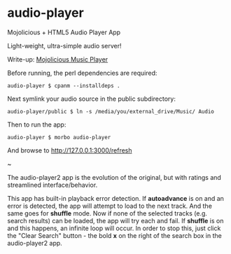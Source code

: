 # audio-player
Mojolicious + HTML5 Audio Player App

Light-weight, ultra-simple audio server!

Write-up: [Mojolicious Music Player](https://ology.github.io/2021/06/04/mojolicious-music-player/)

Before running, the perl dependencies are required:

    audio-player $ cpanm --installdeps .

Next symlink your audio source in the public subdirectory:

    audio-player/public $ ln -s /media/you/external_drive/Music/ Audio

Then to run the app:

    audio-player $ morbo audio-player

And browse to http://127.0.0.1:3000/refresh

~

The audio-player2 app is the evolution of the original, but with ratings and streamlined interface/behavior.

This app has built-in playback error detection.  If **autoadvance** is on and an error is detected, the app will attempt to load to the next track. And the same goes for **shuffle** mode.  Now if none of the selected tracks (e.g. search results) can be loaded, the app will try each and fail.  If **shuffle** is on and this happens, an infinite loop will occur.  In order to stop this, just click the "Clear Search" button - the bold **x** on the right of the search box in the audio-player2 app.
